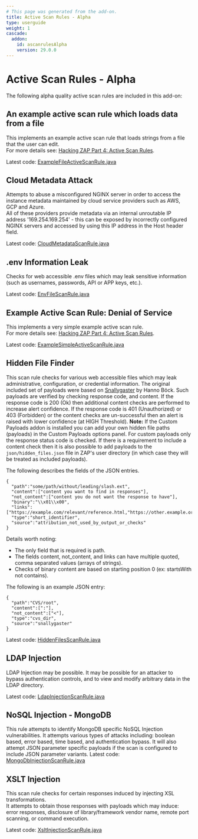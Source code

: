 ```yaml
---
# This page was generated from the add-on.
title: Active Scan Rules - Alpha
type: userguide
weight: 1
cascade:
  addon:
    id: ascanrulesAlpha
    version: 29.0.0
---
```


# Active Scan Rules - Alpha

The following alpha quality active scan rules are included in this add-on:

## An example active scan rule which loads data from a file

This implements an example active scan rule that loads strings from a file that the user can edit.  
For more details see: [Hacking ZAP Part 4: Active Scan Rules](/blog/2014-04-30-hacking-zap-4-active-scan-rules/).

Latest code: [ExampleFileActiveScanRule.java](https://github.com/zaproxy/zap-extensions/blob/master/addOns/ascanrulesAlpha/src/main/java/org/zaproxy/zap/extension/ascanrulesAlpha/ExampleFileActiveScanRule.java)

## Cloud Metadata Attack

Attempts to abuse a misconfigured NGINX server in order to access the instance metadata maintained by cloud service providers such as AWS, GCP and Azure.  
All of these providers provide metadata via an internal unroutable IP address '169.254.169.254' - this can be exposed by incorrectly configured NGINX servers and accessed by using this IP address in the Host header field.

Latest code: [CloudMetadataScanRule.java](https://github.com/zaproxy/zap-extensions/blob/master/addOns/ascanrulesAlpha/src/main/java/org/zaproxy/zap/extension/ascanrulesAlpha/CloudMetadataScanRule.java)

## .env Information Leak

Checks for web accessible .env files which may leak sensitive information (such as usernames, passwords, API or APP keys, etc.).

Latest code: [EnvFileScanRule.java](https://github.com/zaproxy/zap-extensions/blob/master/addOns/ascanrulesAlpha/src/main/java/org/zaproxy/zap/extension/ascanrulesAlpha/EnvFileScanRule.java)

## Example Active Scan Rule: Denial of Service

This implements a very simple example active scan rule.  
For more details see: [Hacking ZAP Part 4: Active Scan Rules](/blog/2014-04-30-hacking-zap-4-active-scan-rules/).

Latest code: [ExampleSimpleActiveScanRule.java](https://github.com/zaproxy/zap-extensions/blob/master/addOns/ascanrulesAlpha/src/main/java/org/zaproxy/zap/extension/ascanrulesAlpha/ExampleSimpleActiveScanRule.java)

## Hidden File Finder

This scan rule checks for various web accessible files which may leak administrative, configuration, or credential information. The original included set of payloads were based on [Snallygaster](https://github.com/hannob/snallygaster) by Hanno Böck. Such payloads are verified by checking response code, and content. If the response code is 200 (Ok) then additional content checks are performed to increase alert confidence. If the response code is 401 (Unauthorized) or 403 (Forbidden) or the content checks are un-successful then an alert is raised with lower confidence (at HIGH Threshold). **Note:** If the Custom Payloads addon is installed you can add your own hidden file paths (payloads) in the Custom Payloads options panel. For custom payloads only the response status code is checked. If there is a requirement to include a content check then it is also possible to add payloads to the `json/hidden_files.json` file in ZAP's user directory (in which case they will be treated as included payloads).

The following describes the fields of the JSON entries.


    {
      "path":"some/path/without/leading/slash.ext",
      "content":["content you want to find in responses"],
      "not_content":["content you do not want the response to have"],
      "binary":"\\x01\\x00",
      "links":["https://example.com/relevant/reference.html,"https://other.example.org/"],
      "type":"short_identifier",
      "source":"attribution_not_used_by_output_or_checks"
    }

Details worth noting:

* The only field that is required is path.
* The fields content, not_content, and links can have multiple quoted, comma separated values (arrays of strings).
* Checks of binary content are based on starting position 0 (ex: startsWith not contains).

The following is an example JSON entry:


    {
      "path":"CVS/root",
      "content":[":"],
      "not_content":["<"],
      "type":"cvs_dir",
      "source":"snallygaster"
    }

Latest code: [HiddenFilesScanRule.java](https://github.com/zaproxy/zap-extensions/blob/master/addOns/ascanrulesAlpha/src/main/java/org/zaproxy/zap/extension/ascanrulesAlpha/HiddenFilesScanRule.java)

## LDAP Injection

LDAP Injection may be possible. It may be possible for an attacker to bypass authentication controls, and to view and modify arbitrary data in the LDAP directory.

Latest code: [LdapInjectionScanRule.java](https://github.com/zaproxy/zap-extensions/blob/master/addOns/ascanrulesAlpha/src/main/java/org/zaproxy/zap/extension/ascanrulesAlpha/LdapInjectionScanRule.java)

## NoSQL Injection - MongoDB

This rule attempts to identify MongoDB specific NoSQL Injection vulnerabilities. It attempts various types of attacks including: boolean based, error based, time based, and authentication bypass. It will also attempt JSON parameter specific payloads if the scan is configured to include JSON parameter variants. Latest code: [MongoDbInjectionScanRule.java](https://github.com/zaproxy/zap-extensions/blob/master/addOns/ascanrulesAlpha/src/main/java/org/zaproxy/zap/extension/ascanrulesAlpha/MongoDbInjectionScanRule.java)

## XSLT Injection

This scan rule checks for certain responses induced by injecting XSL transformations.   
It attempts to obtain those responses with payloads which may induce: error responses, disclosure of library/framework vendor name, remote port scanning, or command execution.

Latest code: [XsltInjectionScanRule.java](https://github.com/zaproxy/zap-extensions/blob/master/addOns/ascanrulesAlpha/src/main/java/org/zaproxy/zap/extension/ascanrulesAlpha/XsltInjectionScanRule.java)
